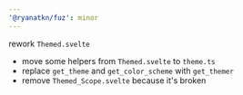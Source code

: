 ```yaml
---
'@ryanatkn/fuz': minor
---
```


rework `Themed.svelte`

- move some helpers from `Themed.svelte` to `theme.ts`
- replace `get_theme` and `get_color_scheme` with `get_themer`
- remove `Themed_Scope.svelte` because it's broken
